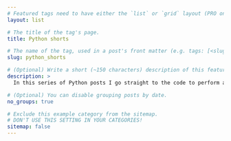 ```yaml
---
# Featured tags need to have either the `list` or `grid` layout (PRO only).
layout: list

# The title of the tag's page.
title: Python shorts

# The name of the tag, used in a post's front matter (e.g. tags: [<slug>]).
slug: python_shorts

# (Optional) Write a short (~150 characters) description of this featured tag.
description: >
  In this series of Python posts I go straight to the code to perform a practical/analytical task. The code is provided as a Jupyter Notebook, which cells you can copy-paste into your own Jupyter Notebook. If you are new to Python, then you can visit [this page](https://renswilderom.github.io/blog/python/2021-11-19-How-to-get-started-with-Python/) first.

# (Optional) You can disable grouping posts by date.
no_groups: true

# Exclude this example category from the sitemap.
# DON'T USE THIS SETTING IN YOUR CATEGORIES!
sitemap: false
---
```

